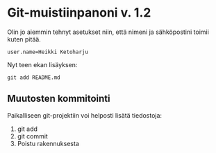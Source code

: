 # Git-muistiinpanoni v. 1.2

Olin jo aiemmin tehnyt asetukset niin, että nimeni ja sähköpostini toimii
kuten pitää.

    user.name=Heikki Ketoharju

Nyt teen ekan lisäyksen:

    git add README.md
    
## Muutosten kommitointi

Paikalliseen git-projektiin voi helposti lisätä tiedostoja:
  
  1. git add
  2. git commit
  3. Poistu rakennuksesta
  
